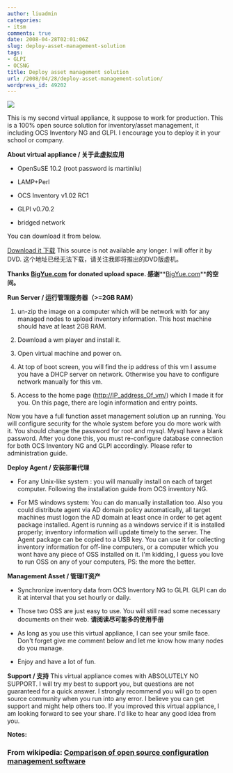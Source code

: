 ```yaml
---
author: liuadmin
categories:
- itsm
comments: true
date: 2008-04-28T02:01:06Z
slug: deploy-asset-management-solution
tags:
- GLPI
- OCSNG
title: Deploy asset management solution
url: /2008/04/28/deploy-asset-management-solution/
wordpress_id: 49202
---
```


[![](http://www.ocsinventory-ng.org/uploads/images/poster-eng.png)](http://www.ocsinventory-ng.org/uploads/images/poster-eng.png)

This is my second virtual appliance, it suppose to work for production. This is a 100% open source solution for inventory/asset management, it including OCS Inventory NG and GLPI. I encourage you to deploy it in your school or company.

**About virtual appliance / 关于此虚拟应用**



	
  * OpenSuSE 10.2 (root password is martinliu)

	
  * LAMP+Perl

	
  * OCS Inventory v1.02 RC1

	
  * GLPI v0.70.2

	
  * bridged network


You can download it from below.

[Download it 下载](http://demo.wholog.net/AssetMgmt.rar) This source is not available any longer. I will offer it by DVD. 这个地址已经无法下载，请关注我即将推出的DVD版虚机。

**Thanks [BigYue.com](http://www.bigyue.com/) for donated upload space.  感谢****[BigYue.com](http://www.bigyue.com/)****的空间。**

**Run Server / 运行管理服务器（>=2GB RAM）**



	
  1. un-zip the image on a computer which will be network with for any managed nodes to upload inventory information. This host machine should have at least 2GB RAM.

	
  2. Download a wm player and install it.

	
  3. Open virtual machine and power on.

	
  4. At top of boot screen, you will find the ip address of this vm I assume you have a  DHCP server on network. Otherwise you have to configure network manually for this vm.

	
  5. Access to the home page ([http://IP_address_Of_vm/](http://IP_address_Of_vm/)) which I made it for you. On this page, there are login information and entry points.


Now you have a full function asset management solution up an running. You will configure security for the whole system before you do more work with it. You should change the password for root and mysql. Mysql have a blank password. After you done this, you must re-configure database connection for both OCS Inventory NG and GLPI accordingly. Please refer to administration guide.

**Deploy Agent / 安装部署代理**



	
  * For any Unix-like system : you will manually install on each of target computer. Following the installation guide from OCS inventory NG.

	
  * For MS windows system: You can do manually installation too. Also you could distribute agent via AD domain policy automatically, all target machines must logon the AD domain at least once in order to get agent package installed. Agent is running as a windows service if it is installed properly; inventory information will update timely to  the server. The Agent package can be copied to a USB key. You can use it for collecting inventory information for off-line computers, or a computer which you wont have any piece of OSS installed on it. I'm kidding, I guess you love to run OSS on any of your computers, PS: the more the better.


**Management Asset / 管理IT资产**



	
  * Synchronize inventory data from OCS Inventory NG to GLPI. GLPI can do it at interval that you set hourly or daily.

	
  * Those two OSS are just easy to use. You will still read some necessary documents on their web. **请阅读尽可能多的使用手册**

	
  * As long as you use this virtual appliance, I can see your smile face. Don't forget give me comment below and let me know how many nodes do you manage.

	
  * Enjoy and have a lot of fun.


**Support / 支持** This virtual appliance comes with ABSOLUTELY NO SUPPORT. I will try my best to support you, but questions are not guaranteed for a quick answer. I strongly recommend you will go to open source community when you run into any error. I believe you can get support and might help others too.  If you improved this virtual appliance, I am looking forward to see your share. I'd like to hear any good idea from you.

**Notes:**


### From wikipedia: [Comparison of open source configuration management software](http://en.wikipedia.org/wiki/Comparison_of_open_source_configuration_management_software)
